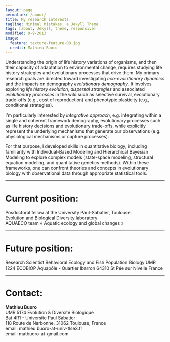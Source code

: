 ```yaml
---
layout: page
permalink: /about/
title: My research interests
tagline: Minimal Mistakes, a Jekyll Theme
tags: [about, Jekyll, theme, responsive]
modified: 9-9-2013
image:
  feature: texture-feature-08.jpg
  credit: Mathieu Buoro
---
```




Understanding the origin of life history variations of organisms, and then their capacity of adaptation to environmental change, requires studying life history strategies and evolutionary processes that drive them. My primary research goals are directed toward investigating _eco-evolutionary dynamics_ and the impacts on demography _evolutionary demography_. It involves exploring _life history evolution_, _dispersal strategies_ and associated _evolutionary processes_ in the wild such as selective survival, evolutionary trade-offs (e.g., cost of reproduction) and phenotypic plasticity (e.g., conditional strategies).  



I'm particularly interested by _integrative approach_, e.g. integrating within a single and coherent framework demography, evolutionary processes such as life history decisions and evolutionary trade-offs, while explicitly represent the underlying mechanisms that generate our observations (e.g. physiological mechanisms or capture processes).  



For that purpose, I developed skills in quantitative biology, including familiarity with Individual-Based Modeling and Hierarchical Bayesian Modeling to explore complex models (state-space modeling, structural equation modeling, and quantitative genetics methods). Within these frameworks, one can confront theories and concepts in evolutionary biology with observational data through appropriate statistical tools.  

---

# Current position:  

Posdoctoral fellow at the University Paul-Sabatier, Toulouse.  
Evolution and Biological Diversity laboratory  
AQUAECO team « Aquatic ecology and global changes »  


---

# Future position:  

Research Scientist
Behavioral Ecology and Fish Population Biology
UMR 1224 ECOBIOP
Aquapôle - Quartier Ibarron
64310 St Pée sur Nivelle
France

---

# Contact:
__Mathieu Buoro__  
UMR 5174 Evolution & Diversité Biologique  
Bat 4R1 - Universite Paul Sabatier  
118 Route de Narbonne, 31062 Toulouse, France   
email: mathieu.buoro-at-univ-tlse3.fr  
email: matbuoro-at-gmail.com